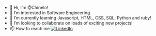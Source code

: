 - 👋 Hi, I’m @Chinelo!
- 👀 I’m interested in Software Engineering
- 🌱 I’m currently learning Javascript, HTML, CSS, SQL, Python and ruby!
- 💞️ I’m looking to collaborate on loads of exciting new projects!
- 📫 How to reach me [![LinkedIn](https://img.shields.io/badge/linkedin-%230077B5.svg?style=for-the-badge&logo=linkedin&logoColor=white)](https://www.linkedin.com/in/chinelo-ojiako/)

<!---
Chiinello/Chiinello is a ✨ special ✨ repository because its `README.md` (this file) appears on your GitHub profile.
You can click the Preview link to take a look at your changes.
--->

